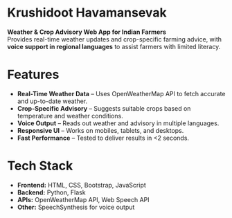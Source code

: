 # Krushidoot Havamansevak
**Weather & Crop Advisory Web App for Indian Farmers**  
Provides real-time weather updates and crop-specific farming advice, with **voice support in regional languages** to assist farmers with limited literacy.

# Features
- **Real-Time Weather Data** – Uses OpenWeatherMap API to fetch accurate and up-to-date weather.
- **Crop-Specific Advisory** – Suggests suitable crops based on temperature and weather conditions.
- **Voice Output** – Reads out weather and advisory in multiple languages.
- **Responsive UI** – Works on mobiles, tablets, and desktops.
- **Fast Performance** – Tested to deliver results in <2 seconds.

# Tech Stack
- **Frontend:** HTML, CSS, Bootstrap, JavaScript
- **Backend:** Python, Flask
- **APIs:** OpenWeatherMap API, Web Speech API
- **Other:** SpeechSynthesis for voice output

